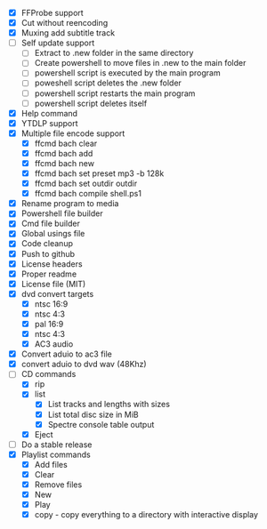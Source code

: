 - [x] FFProbe support
- [x] Cut without reencoding
- [x] Muxing add subtitle track
- [ ] Self update support
    - [ ] Extract to .new folder in the same directory
    - [ ] Create powershell to move files in .new to the main folder
    - [ ] powershell script is executed by the main program
    - [ ] poweshell script deletes the .new folder
    - [ ] powershell script restarts the main program
    - [ ] powershell script deletes itself
- [x] Help command
- [X] YTDLP support
- [x] Multiple file encode support
    - [x] ffcmd bach clear
    - [x] ffcmd bach add
    - [x] ffcmd bach new
    - [x] ffcmd bach set preset mp3 -b 128k
    - [x] ffcmd bach set outdir outdir
    - [x] ffcmd bach compile shell.ps1
- [x] Rename program to media
- [x] Powershell file builder
- [x] Cmd file builder
- [x] Global usings file
- [x] Code cleanup
- [x] Push to github
- [x] License headers
- [x] Proper readme
- [x] License file (MIT)
- [x] dvd convert targets
  - [x] ntsc 16:9
  - [x] ntsc 4:3
  - [x] pal 16:9
  - [x] ntsc 4:3
  - [x] AC3 audio
- [x] Convert aduio to ac3 file
- [x] convert aduio to dvd wav (48Khz)
- [ ] CD commands
  - [x] rip
  - [x] list
    - [x] List tracks and lengths with sizes
    - [x] List total disc size in MiB
    - [x] Spectre console table output
  - [x] Eject
- [ ] Do a stable release
- [x] Playlist commands
  - [x] Add files
  - [x] Clear
  - [x] Remove files
  - [x] New
  - [x] Play
  - [x] copy - copy everything to a directory with interactive display